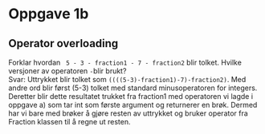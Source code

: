 # Oppgave 1b
## Operator overloading
Forklar hvordan  ``` 5 - 3 - fraction1 - 7 - fraction2``` blir tolket. Hvilke versjoner av operatoren ```-```blir brukt?
</br>
Svar:
Uttrykket blir tolket som ```((((5-3)-fraction1)-7)-fraction2)```. Med andre ord blir først (5-3) tolket med standard minusoperatoren for integers. Deretter blir dette resultatet trukket fra fraction1 med operatoren vi lagde i oppgave a) som tar int som første argument og returnerer en brøk. Dermed har vi bare med brøker å gjøre resten av uttrykket og bruker operator fra Fraction klassen til å regne ut resten.
